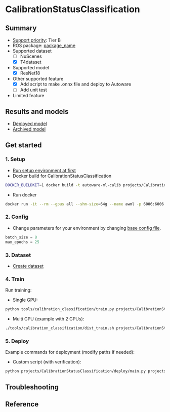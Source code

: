 # CalibrationStatusClassification
## Summary

- [Support priority](https://github.com/tier4/AWML/blob/main/docs/design/autoware_ml_design.md#support-priority): Tier B
- ROS package: [package_name](https://github.com/autowarefoundation/autoware.universe/tree/main/perception/)
- Supported dataset
  - [ ] NuScenes
  - [x] T4dataset
- Supported model
  - [x] ResNet18
- Other supported feature
  - [x] Add script to make .onnx file and deploy to Autoware
  - [ ] Add unit test
- Limited feature

## Results and models

- [Deployed model](docs/deployed_model.md)
- [Archived model](docs/archived_model.md)

## Get started
### 1. Setup

- [Run setup environment at first](../../tools/setting_environment/README.md)
- Docker build for CalibrationStatusClassification

```sh
DOCKER_BUILDKIT=1 docker build -t autoware-ml-calib projects/CalibrationStatusClassification/
```

- Run docker

```sh
docker run -it --rm --gpus all --shm-size=64g --name awml -p 6006:6006 -v $PWD/:/workspace -v $PWD/data:/workspace/data autoware-ml-calib
```

### 2. Config

- Change parameters for your environment by changing [base config file](configs/t4dataset/resnet18_5ch_1xb8-25e_t4base.py).

```py
batch_size = 8
max_epochs = 25
```

### 3. Dataset

- [Create dataset](../../tools/calibration_classification/README.md)


### 4. Train


Run training:

- Single GPU:
```sh
python tools/calibration_classification/train.py projects/CalibrationStatusClassification/configs/t4dataset/resnet18_5ch_1xb8-25e_t4base.py
```

- Multi GPU (example with 2 GPUs):
```sh
./tools/calibration_classification/dist_train.sh projects/CalibrationStatusClassification/configs/t4dataset/resnet18_5ch_1xb8-25e_t4base.py 2
```

### 5. Deploy

Example commands for deployment (modify paths if needed):
- Custom script (with verification):
```sh
python projects/CalibrationStatusClassification/deploy/main.py projects/CalibrationStatusClassification/configs/deploy/resnet18_5ch.py projects/CalibrationStatusClassification/configs/t4dataset/resnet18_5ch_1xb8-25e_j6gen2.py checkpoint.pth --info_pkl data/t4dataset/calibration_info/t4dataset_gen2_base_infos_test.pkl --sample_idx 0 --device cuda:0 --work-dir /workspace/work_dirs/ --verify
```

## Troubleshooting

## Reference
